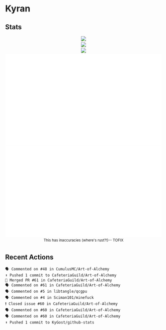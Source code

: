 # Kyran
## Stats
<p align="center">
	<img src="https://github-profile-trophy.vercel.app/?username=KyGost&theme=nord&no-frame=true&column=3&row=2&margin-w=15&margin-h=15"/>
	<br/>
	<img src="https://github-readme-streak-stats.herokuapp.com/?user=KyGost&theme=nord&hide_border=true&date_format=Y-m-d"/>
	<br/>
	<img src="https://github-readme-stats.vercel.app/api?username=KyGost&show_icons=true&theme=nord&hide_border=true&count_private=true&hide_rank=true&hide_title=true"/>
	<br/>
	<img src="https://github.com/KyGost/github-stats/blob/master/generated/overview.svg"/>
	<br/>
	<img src="https://github.com/KyGost/github-stats/blob/master/generated/languages.svg"/>
	<br/>
	<sup>This has inaccuracies (where's rust?!)-- TOFIX</sup>
</p>
  
## Recent Actions
```
🗣 Commented on #48 in CumulusMC/Art-of-Alchemy
⬆️ Pushed 1 commit to CafeteriaGuild/Art-of-Alchemy
🎉 Merged PR #61 in CafeteriaGuild/Art-of-Alchemy
🗣 Commented on #61 in CafeteriaGuild/Art-of-Alchemy
🗣 Commented on #5 in libtangle/qcgpu
🗣 Commented on #4 in Sciman101/minefuck
❗️ Closed issue #60 in CafeteriaGuild/Art-of-Alchemy
🗣 Commented on #60 in CafeteriaGuild/Art-of-Alchemy
🗣 Commented on #60 in CafeteriaGuild/Art-of-Alchemy
⬆️ Pushed 1 commit to KyGost/github-stats
```
